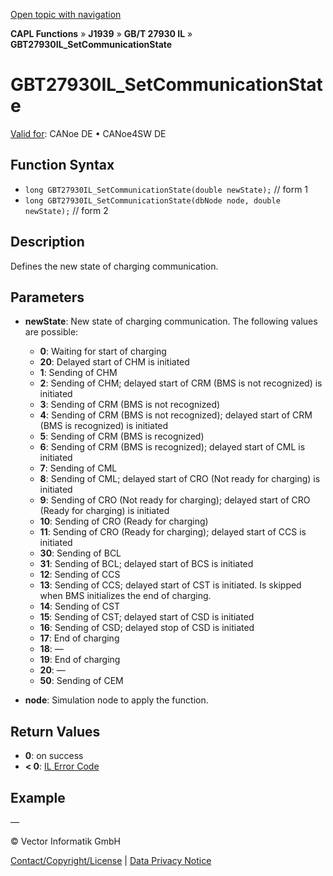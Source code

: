 [Open topic with navigation](../../../../../../CANoeDEFamily.htm#Topics/CAPLFunctions/J1939/GBT27930InteractionLayer/Functions/CAPLfunctionGBT27930ILSetCommunicationState.md)

**CAPL Functions** » **J1939** » **GB/T 27930 IL** » **GBT27930IL_SetCommunicationState**

# GBT27930IL_SetCommunicationState

[Valid for](../../../../Shared/FeatureAvailability.md): CANoe DE • CANoe4SW DE

## Function Syntax

- `long GBT27930IL_SetCommunicationState(double newState);` // form 1
- `long GBT27930IL_SetCommunicationState(dbNode node, double newState);` // form 2

## Description

Defines the new state of charging communication.

## Parameters

- **newState**: New state of charging communication. The following values are possible:
  - **0**: Waiting for start of charging
  - **20**: Delayed start of CHM is initiated
  - **1**: Sending of CHM
  - **2**: Sending of CHM; delayed start of CRM (BMS is not recognized) is initiated
  - **3**: Sending of CRM (BMS is not recognized)
  - **4**: Sending of CRM (BMS is not recognized); delayed start of CRM (BMS is recognized) is initiated
  - **5**: Sending of CRM (BMS is recognized)
  - **6**: Sending of CRM (BMS is recognized); delayed start of CML is initiated
  - **7**: Sending of CML
  - **8**: Sending of CML; delayed start of CRO (Not ready for charging) is initiated
  - **9**: Sending of CRO (Not ready for charging); delayed start of CRO (Ready for charging) is initiated
  - **10**: Sending of CRO (Ready for charging)
  - **11**: Sending of CRO (Ready for charging); delayed start of CCS is initiated
  - **30**: Sending of BCL
  - **31**: Sending of BCL; delayed start of BCS is initiated
  - **12**: Sending of CCS
  - **13**: Sending of CCS; delayed start of CST is initiated. Is skipped when BMS initializes the end of charging.
  - **14**: Sending of CST
  - **15**: Sending of CST; delayed start of CSD is initiated
  - **16**: Sending of CSD; delayed stop of CSD is initiated
  - **17**: End of charging
  - **18**: —
  - **19**: End of charging
  - **20**: —
  - **50**: Sending of CEM

- **node**: Simulation node to apply the function.

## Return Values

- **0**: on success
- **< 0**: [IL Error Code](../../../CAPLfunctionsISOj1939ErrorCodes.md)

## Example

—

© Vector Informatik GmbH

[Contact/Copyright/License](../../../../Shared/ContactCopyrightLicense.md) | [Data Privacy Notice](https://www.vector.com/int/en/company/get-info/privacy-policy/)
